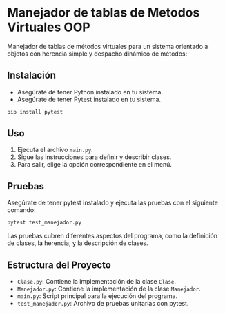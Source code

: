#  Manejador de tablas de Metodos Virtuales OOP

Manejador de tablas de métodos virtuales para un sistema orientado a objetos con herencia simple y despacho
dinámico de métodos:

## Instalación

- Asegúrate de tener Python instalado en tu sistema.
- Asegúrate de tener Pytest instalado en tu sistema.

```bash
pip install pytest
```

## Uso

1. Ejecuta el archivo `main.py`.
2. Sigue las instrucciones para definir y describir clases.
3. Para salir, elige la opción correspondiente en el menú.

## Pruebas

Asegúrate de tener pytest instalado y ejecuta las pruebas con el siguiente comando:

```bash
pytest test_manejador.py
```

Las pruebas cubren diferentes aspectos del programa, como la definición de clases, la herencia, y la descripción de clases.

## Estructura del Proyecto

- `Clase.py`: Contiene la implementación de la clase `Clase`.
- `Manejador.py`: Contiene la implementación de la clase `Manejador`.
- `main.py`: Script principal para la ejecución del programa.
- `test_manejador.py`: Archivo de pruebas unitarias con pytest.

